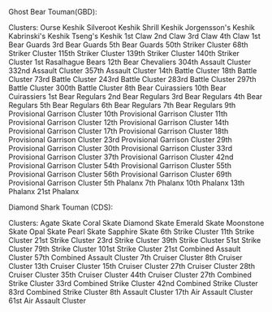 Ghost Bear Touman(GBD):

Clusters:
Ourse Keshik
Silveroot Keshik
Shrill Keshik
Jorgensson's Keshik
Kabrinski's Keshik
Tseng's Keshik
1st Claw
2nd Claw
3rd Claw
4th Claw
1st Bear Guards 
3rd Bear Guards
5th Bear Guards
50th Striker Cluster
68th Striker Cluster
115th Striker Cluster 
139th Striker Cluster
140th Striker Cluster 
1st Rasalhague Bears
12th Bear Chevaliers
304th Assault Cluster
332nd Assault Cluster
357th Assault Cluster
14th Battle Cluster
18th Battle Cluster
73rd Battle Cluster
243rd Battle Cluster
283rd Battle Cluster
297th Battle Cluster
300th Battle Cluster
8th Bear Cuirassiers
10th Bear Cuirassiers
1st Bear Regulars
2nd Bear Regulars
3rd Bear Regulars
4th Bear Regulars
5th Bear Regulars
6th Bear Regulars
7th Bear Regulars
9th Provisional Garrison Cluster
10th Provisional Garrison Cluster
11th Provisional Garrison Cluster
12th Provisional Garrison Cluster
14th Provisional Garrison Cluster
17th Provisional Garrison Cluster
18th Provisional Garrison Cluster
23rd Provisional Garrison Cluster
29th Provisional Garrison Cluster
30th Provisional Garrison Cluster
33rd Provisional Garrison Cluster
37th Provisional Garrison Cluster
42nd Provisional Garrison Cluster
54th Provisional Garrison Cluster
55th Provisional Garrison Cluster
56th Provisional Garrison Cluster
69th Provisional Garrison Cluster
5th Phalanx
7th Phalanx
10th Phalanx
13th Phalanx
21st Phalanx

Diamond Shark Touman (CDS): 

Clusters:
Agate Skate
Coral Skate
Diamond Skate
Emerald Skate
Moonstone Skate
Opal Skate
Pearl Skate
Sapphire Skate
6th Strike Cluster 
11th Strike Cluster 
21st Strike Cluster 
23rd Strike Cluster
39th Strike Cluster
51st Strike Cluster 
79th Strike Cluster 
101st Strike Cluster
21st Combined Assault Cluster
57th Combined Assault Cluster
7th Cruiser Cluster 
8th Cruiser Cluster 
13th Cruiser Cluster 
15th Cruiser Cluster 
27th Cruiser Cluster
28th Cruiser Cluster 
35th Cruiser Cluster
44th Cruiser Cluster 
27th Combined Strike Cluster
33rd Combined Strike Cluster
42nd Combined Strike Cluster 
83rd Combined Strike Cluster 
8th Assault Cluster
17th Air Assault Cluster
61st Air Assault Cluster 


